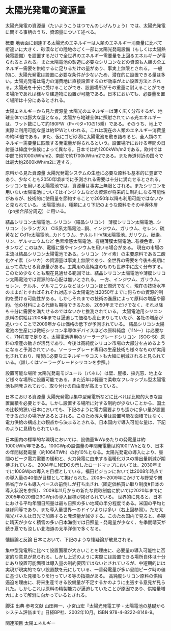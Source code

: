# 太陽光発電の資源量

太陽光発電の資源量（たいようこうはつでんのしげんりょう）では、太陽光発電に関する事柄のうち、資源量について述べる。

概要
地表面に到達する太陽光のエネルギーは人類のエネルギー消費量に比べて桁違いに大きく、砂漠などの陸地のごく一部に太陽光発電設備（もしくは太陽熱発電設備）を設置するだけで全世界のエネルギー需要量を上回るエネルギーが得られるとされる。また太陽電池の製造に必要なシリコンなどの資源も人類の全エネルギー需要を供給するに足りるだけの量があり、事実上無限とされる。
一般的に、太陽光発電は設置に必要な条件が少ないため、潜在的に設置できる量は多い。太陽光発電は電力の消費地に直接設置するのが効率がよい設置方法とされる。太陽光を十分に受けることができ、設置場所がその重量に耐えることができる場所であれば様々な建造物に設置が可能である。日本においても、必要量を置く場所は十分にあるとされる。

太陽エネルギーから見た資源量
太陽光のエネルギーは薄く広く分布するが、地球全体では膨大な量となる。太陽から地球全体に照射されている光エネルギーは、ワット数にして約180PW（P=ペタ=10の15乗）である。そのうち、地上で実際に利用可能な量は約1PWといわれる。これは現在の人類のエネルギー消費量の約50倍である。また、仮にゴビ砂漠に太陽電池を敷き詰めると、全人類のエネルギー需要量に匹敵する発電量が得られるという。設置場所における年間の日射量は緯度や気候によって異なる。日本では約1200kWh/m2である。欧州では中部で約1000kWh/m2、南部で約1700kWh/m2である。また赤道付近の国々では最大約2600kWh/m2に達する。

原料から見た資源量
太陽光発電システムの生産に必要な原料も基本的に豊富であり、少なくとも2050年頃までに予測される需要は十分に満たせるとされる。シリコンを用いる太陽電池では、資源量は事実上無限とされる。またシリコンを用いない太陽電池についてはインジウムなどの資源が将来的に制約になる可能性があるが、技術的に使用量を節約することで2050年以降も利用可能ではないかと見られている。
太陽電池は、種類により下記のような原料をその半導体層（pn接合部分周辺）に用いる。

結晶シリコン太陽電池…シリコン（結晶シリコン）
薄膜シリコン太陽電池…シリコン（シランガス）
CIS系太陽電池…銅、インジウム、ガリウム、セレン、硫黄など
CdTe太陽電池…カドミウム、テルル
III-V族太陽電池…ガリウム、砒素、リン、ゲルマニウムなど
色素増感太陽電池、有機薄膜太陽電池…有機色素、チタンなど
このほか、電極に銀やインジウムを用いる場合がある。
現在の市場の主流は結晶シリコン太陽電池である。シリコン（ケイ素）の主要原料である二酸化ケイ素（シリカ）の資源量は事実上無限であり、全世界の需要を今後も長期に亘って満たせる資源量がある。工業用の高純度のものも世界中に広く分布する。このため少なくとも現在見通せる範囲では、結晶シリコン太陽電池や薄膜シリコン太陽電池では資源的な心配は無いとされる。
一方、インジウム、ガリウム、セレン、テルル、ゲルマニウムなどはシリコンほど潤沢でなく、現在の技術水準のままだとすればそれぞれ対応する太陽電池は2050年までに何らかの資源的制約を受ける可能性がある。しかしそれまでの技術の進展によって原料の増産や節約、他の材料による代替も期待できるため、2050年までだけでなく、それ以降も十分に需要を満たせるのではないかと推測されている。
太陽電池用シリコン原料の供給は2008年までは逼迫して価格も高止まりしていたが、各社の増産が追いつくことで2009年からは価格の低下が予測されている。
結晶シリコン太陽電池の生産には微細シリコン半導体デバイスほどの原料純度（11N〜）は必要なく、7N程度で足りる。太陽電池専用のソーラーグレードシリコン（SOG-Si）原料の増産の動きが活発であり、今後は高純度シリコン市場の大部分を占めるようになると予測されている。ソーラーグレード専用の生産技術も様々なものが実用化されており、精製に必要なエネルギーやコストも大幅に削減されると見られている。（詳しくはソーラーグレードシリコンを参照。）

設置可能な場所
太陽光発電モジュール（パネル）は壁、屋根、採光窓、地上など様々な場所に設置可能である。また近年は軽量で柔軟なフレキシブル型太陽電池も開発されており、取り付けの自由度が高まっている。

日本における資源量
太陽光発電は集中型発電所などに比べれば比較的大きな設置面積を必要とする。しかし設置する場所に対する制約が少ないことから、国土の比較的狭い日本においても、下記のように電力需要よりも遙かに多い量が設置できるだけの場所があるとされる。このため導入量は設置可能な面積ではなく、電力供給の構成上の観点から決まるとされる。日本国内で導入可能な量は、下記のように見積もられている。

日本国内の標準的な環境においては、設備量1kWpあたりの発電量は約1000kWh/年である。100GWpの設備量の年間発電量は約100TWhとなり、日本の年間総発電量（約1064TWh）の約10%となる。太陽光発電の導入により、昼間のピーク電力需要の緩和と、火力発電に由来する温暖化ガスの排出量削減が期待されている。
2004年にNEDOの示したロードマップにおいては、2030年までに100GWpの導入を目標としている。福田ビジョンにおいては2008年時点での導入量の40倍が目標として掲げられた。2008〜2009年にかけて与野党や関係省庁からも導入ペースの前倒しが打ち出され（固定価格買い取り制度#日本の導入状況を参照）、2009年11月からの新たな買取制度に於いては2020年までに2005年の20倍(29GWp)の導入目標が掲げられている。
世界的に見ると、日本における平均年間日照量は最も日照の多い地域の半分程度である。米国の平均とほぼ同等であり、また導入量世界一のドイツよりは多い（右上図参照）。ただ太陽光パネルは日光で加熱すると発煙量が減少する。このため国内で見ると、冬期に晴天が少なく積雪の多い日本海側では日照量・発電量が少なく、冬季間晴天が続き夏でも涼しい北海道の太平洋側で多くなる。

懐疑論と反論
日本において、下記のような懐疑論が散見される。

集中型発電所に比べて設置面積が大きいことを理由に、必要量の導入可能性に否定的な意見が見られる。しかし上述のように実際には設置できる場所自体は十分にあり設置可能面積は導入量の制約要因ではないとされているが、中短期的には実現が現実的でない設置数を元にしている、一番発電量が多い昼間ピーク時の値に基づいた見積もりを行っている等の指摘がある。
高純度シリコン原料の供給逼迫を理由に、将来生産できる設備量が不足するかのように主張する意見が見られた。しかしこれは原料の精製能力が逼迫していたことが原因であり、供給量増大によって解消に向かっているとされる。

脚注
出典
参考文献
山田興一、小宮山宏『太陽光発電工学 - 太陽電池の基礎からシステム評価まで』日経BP社、2002年10月。ISBN 978-4-8222-8148-9。

関連項目
太陽エネルギー